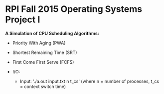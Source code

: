 RPI Fall 2015 Operating Systems Project I
=========================================

**A Simulation of CPU Scheduling Algorithms:**

* Priority With Aging (PWA)
* Shortest Remaining Time (SRT)
* First Come First Serve (FCFS)

* I/O:
  * Input: './a.out input.txt n t_cs' (where n = number of processes, t_cs = context switch time)


